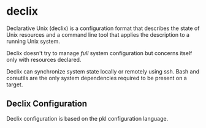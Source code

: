 # declix

Declarative Unix (declix) is a configuration
format
that describes the state of Unix resources
and a command line tool that applies the
description to a running Unix system. 

Declix doesn't try to manage _full_ system
configuration but concerns itself only with
resources declared.

Declix can synchronize system state locally
or remotely using ssh. Bash and coreutils
are the only system dependencies required
to be present on a target.  

## Declix Configuration

Declix configuration is based on the pkl
configuration language. 
